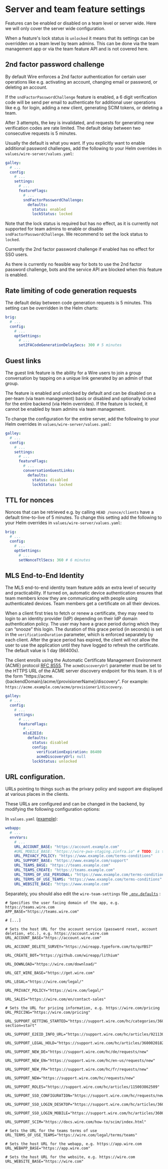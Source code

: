 # Server and team feature settings

Features can be enabled or disabled on a team level or server wide. Here we will only cover the server wide configuration.

When a feature's lock status is `unlocked` it means that its settings can be overridden on a team level by team admins. This can be done via the team management app or via the team feature API and is not covered here.

## 2nd factor password challenge

By default Wire enforces a 2nd factor authentication for certain user operations like e.g. activating an account, changing email or password, or deleting an account.

If the `sndFactorPasswordChallenge` feature is enabled, a 6 digit verification code will be send per email to authenticate for additional user operations like e.g. for login, adding a new client, generating SCIM tokens, or deleting a team.

After 3 attempts, the key is invalidated, and requests for generating new verification codes are rate limited. The default delay between two consecutive requests is 5 minutes.

Usually the default is what you want. If you explicitly want to enable additional password challenges, add the following to your Helm overrides in `values/wire-server/values.yaml`:

```yaml
galley:
  # ...
  config:
    # ...
    settings:
      # ...
      featureFlags:
        # ...
        sndFactorPasswordChallenge:
          defaults:
            status: enabled
            lockStatus: locked
```

Note that the lock status is required but has no effect, as it is currently not supported for team admins to enable or disable `sndFactorPasswordChallenge`. We recommend to set the lock status to `locked`.

Currently the 2nd factor password challenge if enabled has no effect for SSO users.

As there is currently no feasible way for bots to use the 2nd factor password challenge, bots and the service API are blocked when this feature is enabled.

## Rate limiting of code generation requests

The default delay between code generation requests is 5 minutes. This setting can be overridden in the Helm charts:

```yaml
brig:
  # ...
  config:
    # ...
    optSettings:
      # ...
      set2FACodeGenerationDelaySecs: 300 # 5 minutes
```

## Guest links

The guest link feature is the ability for a Wire users to join a group conversation by tapping on a unique link generated by an admin of that group.

The feature is enabled and unlocked by default and can be disabled on a per-team (via team management) basis or disabled and optionally locked for the entire backend (via Helm overrides). If the feature is locked, it cannot be enabled by team admins via team management.

To change the configuration for the entire server, add the following to your Helm overrides in `values/wire-server/values.yaml`:

```yaml
galley:
  # ...
  config:
    # ...
    settings:
      # ...
      featureFlags:
        # ...
        conversationGuestLinks:
          defaults:
            status: disabled
            lockStatus: locked
```

## TTL for nonces

Nonces that can be retrieved e.g. by calling `HEAD /nonce/clients` have a default time-to-live of 5 minutes. To change this setting add the following to your Helm overrides in `values/wire-server/values.yaml`:

```yaml
brig:
  # ...
  config:
    # ...
    optSettings:
      # ...
      setNonceTtlSecs: 360 # 6 minutes
```

## MLS End-to-End Identity

The MLS end-to-end identity team feature adds an extra level of security and practicability. If turned on, automatic device authentication ensures that team members know they are communicating with people using authenticated devices. Team members get a certificate on all their devices.

When a client first tries to fetch or renew a certificate, they may need to login to an identity provider (IdP) depending on their IdP domain authentication policy. The user may have a grace period during which they can “snooze” this login. The duration of this grace period (in seconds) is set in the `verificationDuration` parameter, which is enforced separately by each client. After the grace period has expired, the client will not allow the user to use the application until they have logged to refresh the certificate. The default value is 1 day (86400s).

The client enrolls using the Automatic Certificate Management Environment (ACME) protocol [RFC 8555](https://www.rfc-editor.org/rfc/rfc8555.html). The `acmeDiscoveryUrl` parameter must be set to the HTTPS URL of the ACME server discovery endpoint for this team. It is of the form "https://acme.{backendDomain}/acme/{provisionerName}/discovery". For example: `https://acme.example.com/acme/provisioner1/discovery`.

```yaml
galley:
  # ...
  config:
    # ...
    settings:
      # ...
      featureFlags:
        # ...
        mlsE2EId:
          defaults:
            status: disabled
            config:
              verificationExpiration: 86400
              acmeDiscoveryUrl: null
            lockStatus: unlocked
```

## URL configuration.

URLs pointing to things such as the privary policy and support are displayed at various places in the clients.

These URLs are configured and can be changed in the backend, by modifying the following configuration options:

In `values.yaml` ([example](https://github.com/wireapp/wire-server-deploy/blob/master/values/wire-server/prod-values.example.yaml#L250)):

```yaml
webapp:
  # ...
  envVars:
    # ...
    URL_ACCOUNT_BASE: "https://account.example.com"
    #URL_MOBILE_BASE: "https://wire-pwa-staging.zinfra.io" # TODO: is this needed?
    URL_PRIVACY_POLICY: "https://www.example.com/terms-conditions"
    URL_SUPPORT_BASE: "https://www.example.com/support"
    URL_TEAMS_BASE: "https://teams.example.com"
    URL_TEAMS_CREATE: "https://teams.example.com"
    URL_TERMS_OF_USE_PERSONAL: "https://www.example.com/terms-conditions"
    URL_TERMS_OF_USE_TEAMS: "https://www.example.com/terms-conditions"
    URL_WEBSITE_BASE: "https://www.example.com"
```

Separately, you should also edit the `wire-team-settings` file [`.env.defaults`](https://github.com/wireapp/wire-web-config-wire/blob/master/wire-team-settings/.env.defaults#L111) :

```
# Specifies the user facing domain of the app, e.g. https://teams.wire.com
APP_BASE="https://teams.wire.com"

# [...]

# Sets the host URL for the account service (password reset, account deletion, etc.), e.g. https://account.wire.com
URL_ACCOUNT_BASE="https://account.wire.com"

URL_ACCOUNT_DELETE_SURVEY="https://wireapp.typeform.com/to/quYBS7"

URL_CREATE_BOT="https://github.com/wireapp/lithium"

URL_DOWNLOAD="https://wire.com/download/"

URL_GET_WIRE_BASE="https://get.wire.com"

URL_LEGAL="https://wire.com/legal/"

URL_PRIVACY_POLICY="https://wire.com/legal/"

URL_SALES="https://wire.com/en/contact-sales"

# Sets the URL for pricing information, e.g. https://wire.com/pricing
URL_PRICING="https://wire.com/pricing"

URL_SUPPORT_GETTING_STARTED="https://support.wire.com/hc/categories/360000242937?section=start"

URL_SUPPORT_E2EID_INFO_URL="https://support.wire.com/hc/articles/9211300150685"

URL_SUPPORT_LEGAL_HOLD="https://support.wire.com/hc/articles/360002018278"

URL_SUPPORT_NEW_DE="https://support.wire.com/hc/de/requests/new"

URL_SUPPORT_NEW_EN="https://support.wire.com/hc/en-us/requests/new"

URL_SUPPORT_NEW_FR="https://support.wire.com/hc/fr/requests/new"

URL_SUPPORT_NEW="https://support.wire.com/hc/requests/new"

URL_SUPPORT_ROLES="https://support.wire.com/hc/articles/115003862509"

URL_SUPPORT_SSO_CONFIGURATION="https://support.wire.com/hc/requests/new"

URL_SUPPORT_SSO_LOGIN_DESKTOP="https://support.wire.com/hc/articles/360000954617"

URL_SUPPORT_SSO_LOGIN_MOBILE="https://support.wire.com/hc/articles/360000955017"

URL_SUPPORT_SCIM="https://docs.wire.com/how-to/scim/index.html"

# Sets the URL for the teams terms of use
URL_TERMS_OF_USE_TEAMS="https://wire.com/legal/terms/teams"

# Sets the host URL for the webapp, e.g. https://app.wire.com
URL_WEBAPP_BASE="https://app.wire.com"

# Sets the host URL for the website, e.g. https://wire.com
URL_WEBSITE_BASE="https://wire.com"
```




 




